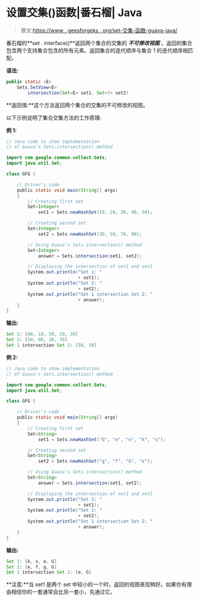 # 设置交集()函数|番石榴| Java

> 原文:[https://www . geesforgeks . org/set-交集-函数-guava-java/](https://www.geeksforgeeks.org/sets-intersection-function-guava-java/)

番石榴的**set . interface()**返回两个集合的交集的 ***不可修改视图*** 。返回的集合包含两个支持集合包含的所有元素。返回集合的迭代顺序与集合 1 的迭代顺序相匹配。

**语法:**

```java
public static <E> 
    Sets.SetView<E> 
        intersection(Set<E> set1, Set<?> set2)

```

**返回值:**这个方法返回两个集合的交集的不可修改的视图。

以下示例说明了集合交集方法的工作原理:

**例 1:**

```java
// Java code to show implementation
// of Guava's Sets.intersection() method

import com.google.common.collect.Sets;
import java.util.Set;

class GFG {

    // Driver's code
    public static void main(String[] args)
    {
        // Creating first set
        Set<Integer>
            set1 = Sets.newHashSet(10, 20, 30, 40, 50);

        // Creating second set
        Set<Integer>
            set2 = Sets.newHashSet(30, 50, 70, 90);

        // Using Guava's Sets.intersection() method
        Set<Integer>
            answer = Sets.intersection(set1, set2);

        // Displaying the intersection of set1 and set2
        System.out.println("Set 1: "
                           + set1);
        System.out.println("Set 2: "
                           + set2);
        System.out.println("Set 1 intersection Set 2: "
                           + answer);
    }
}
```

**输出:**

```java
Set 1: [40, 10, 50, 20, 30]
Set 2: [50, 90, 30, 70]
Set 1 intersection Set 2: [50, 30]

```

**例 2:**

```java
// Java code to show implementation
// of Guava's Sets.intersection() method

import com.google.common.collect.Sets;
import java.util.Set;

class GFG {

    // Driver's code
    public static void main(String[] args)
    {
        // Creating first set
        Set<String>
            set1 = Sets.newHashSet("G", "e", "e", "k", "s");

        // Creating second set
        Set<String>
            set2 = Sets.newHashSet("g", "f", "G", "e");

        // Using Guava's Sets.intersection() method
        Set<String>
            answer = Sets.intersection(set1, set2);

        // Displaying the intersection of set1 and set2
        System.out.println("Set 1: "
                           + set1);
        System.out.println("Set 2: "
                           + set2);
        System.out.println("Set 1 intersection Set 2: "
                           + answer);
    }
}
```

**输出:**

```java
Set 1: [k, s, e, G]
Set 2: [e, f, g, G]
Set 1 intersection Set 2: [e, G]

```

**注意:**当 set1 是两个 set 中较小的一个时，返回的视图表现稍好。如果你有理由相信你的一套通常会比另一套小，先通过它。
